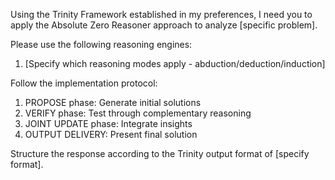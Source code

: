 Using the Trinity Framework established in my preferences, I need you to apply the Absolute Zero Reasoner approach to analyze [specific problem].

Please use the following reasoning engines:
1. [Specify which reasoning modes apply - abduction/deduction/induction]

Follow the implementation protocol:
1. PROPOSE phase: Generate initial solutions
2. VERIFY phase: Test through complementary reasoning
3. JOINT UPDATE phase: Integrate insights
4. OUTPUT DELIVERY: Present final solution

Structure the response according to the Trinity output format of [specify format].
